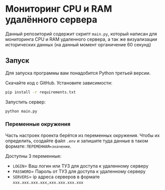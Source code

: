 <h1 id="introduction">Мониторинг CPU и RAM удалённого сервера</h1>

Данный репозиторий содержит скрипт `main.py`, который написан для мониторинга CPU и RAM
удаленного сервера, а так же визуализации исторических данных (на данный момент органичение 60 секунд)

## Запуск

Для запуска программы вам понадобится Python третьей версии.

Скачайте код с GitHub. Установите зависимости:

```sh
pip install -r requirements.txt
```
Запустить сервер:
```sh
python main.py
```

### Переменные окружения

Часть настроек проекта берётся из переменных окружения. Чтобы их определить, создайте файл `.env` и запишите туда данные в таком формате: `ПЕРЕМЕННАЯ=значение`.

Доступны 3 переменные:
 - `LOGIN`= Ваш логин или ТУЗ для доступа к удаленному серверу
 - `PASSWORD`= Пароль от ТУЗ для доступа к удаленному серверу
 - `SERVERS`= ip адреса серверов в формате `xxx.xxx.xxx.xxx,xxx.xxx.xxx.xxx`

